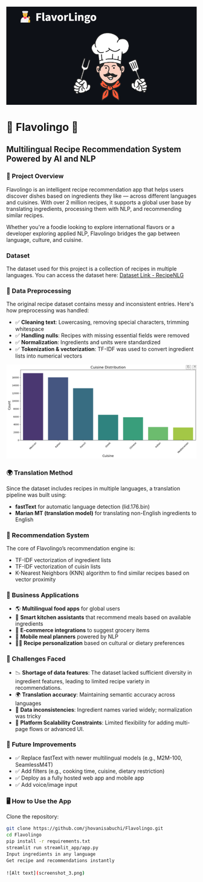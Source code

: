 ![Alt text](screenshot_2.png)

# 🧠 Flavolingo 🍳
## Multilingual Recipe Recommendation System Powered by AI and NLP

### 📌 Project Overview
Flavolingo is an intelligent recipe recommendation app that helps users discover dishes based on ingredients they like — across different languages and cuisines. With over 2 million recipes, it supports a global user base by translating ingredients, processing them with NLP, and recommending similar recipes.

Whether you're a foodie looking to explore international flavors or a developer exploring applied NLP, Flavolingo bridges the gap between language, culture, and cuisine.

### Dataset
The dataset used for this project is a collection of recipes in multiple languages. You can access the dataset here:
[Dataset Link - RecipeNLG](https://huggingface.co/datasets/mbien/recipe_nlg)

### 🧼 Data Preprocessing
The original recipe dataset contains messy and inconsistent entries. Here's how preprocessing was handled:

- ✅ **Cleaning text**: Lowercasing, removing special characters, trimming whitespace
- ✅ **Handling nulls**: Recipes with missing essential fields were removed
- ✅ **Normalization**: Ingredients and units were standardized
- ✅ **Tokenization & vectorization**: TF-IDF was used to convert ingredient lists into numerical vectors

![Alt text](screenshot_1.png)

### 🌍 Translation Method
Since the dataset includes recipes in multiple languages, a translation pipeline was built using:
- **fastText** for automatic language detection (lid.176.bin)
- **Marian MT (translation model)** for translating non-English ingredients to English

### 🤖 Recommendation System
The core of Flavolingo’s recommendation engine is:
- TF-IDF vectorization of ingredient lists
- TF-IDF vectorization of cuisin lists
- K-Nearest Neighbors (KNN) algorithm to find similar recipes based on vector proximity

### 🧠 Business Applications
- 🌎 **Multilingual food apps** for global users
- 🧠 **Smart kitchen assistants** that recommend meals based on available ingredients
- 🛒 **E-commerce integrations** to suggest grocery items
- 📱 **Mobile meal planners** powered by NLP
- 👩‍🍳 **Recipe personalization** based on cultural or dietary preferences

### 🧪 Challenges Faced
- 📉 **Shortage of data features**: The dataset lacked sufficient diversity in ingredient features, leading to limited recipe variety in recommendations.
- 🌍 **Translation accuracy**: Maintaining semantic accuracy across languages
- 🧹 **Data inconsistencies**: Ingredient names varied widely; normalization was tricky
- 🧠 **Platform Scalability Constraints**: Limited flexibility for adding multi-page flows or advanced UI.

### 🚀 Future Improvements
- ✅ Replace fastText with newer multilingual models (e.g., M2M-100, SeamlessM4T)
- ✅ Add filters (e.g., cooking time, cuisine, dietary restriction)
- ✅ Deploy as a fully hosted web app and mobile app
- ✅ Add voice/image input

### 🖥️ How to Use the App
Clone the repository:

```bash
git clone https://github.com/jhovanisabuchi/Flavolingo.git
cd Flavolingo
pip install -r requirements.txt
streamlit run streamlit_app/app.py
Input ingredients in any language
Get recipe and recommendations instantly

![Alt text](screenshot_3.png)






